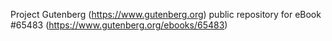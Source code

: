 Project Gutenberg (https://www.gutenberg.org) public repository for
eBook #65483 (https://www.gutenberg.org/ebooks/65483)
